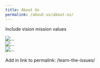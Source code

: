 ```yaml
---
title: About Us
permalink: /about-us/about-us/
---
```


<link rel="stylesheet" href="https://maxcdn.bootstrapcdn.com/bootstrap/4.0.0/css/bootstrap.min.css" integrity="sha384-Gn5384xqQ1aoWXA+058RXPxPg6fy4IWvTNh0E263XmFcJlSAwiGgFAW/dAiS6JXm" crossorigin="anonymous">

Include vision mission values

<div class="d-flex justify-content-around">
    <div class="w-25">
     <img src="https://www.logolynx.com/images/logolynx/9f/9f865ea56817d97ab1b4823270a952d9.png" class="img-fluid" alt="...">
     <!-- try width: 33% height: auto -->
    </div>
    <div class="w-25">
     <img src="https://www.openinnovationnetwork.sg/images/network/NEA%20Logo.jpg" class="img-fluid" alt="...">
     </div>
    <div class="w-25">
     <img src="https://www.sfa.gov.sg/images/default-source/food-for-thought/sfa-logo357b8e7e76af46cca45da61a2dde4a7e.tmb-600_315.png" class="img-fluid" alt="...">
    </div>
</div>

<br>
Add in link to permalink: /learn-the-issues/

